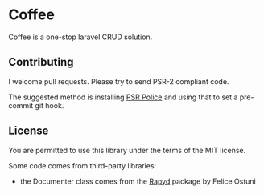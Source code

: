 # Coffee

Coffee is a one-stop laravel CRUD solution.


## Contributing

I welcome pull requests. Please try to send PSR-2 compliant code.

The suggested method is installing [PSR Police](https://github.com/tacone/psr-police)
and using that to set a pre-commit git hook.


## License

You are permitted to use this library under the terms of the MIT license.

Some code comes from third-party libraries:

- the Documenter class comes from the [Rapyd](https://github.com/zofe/rapyd-laravel) package by Felice Ostuni
